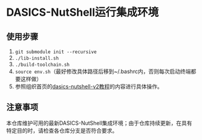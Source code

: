 # DASICS-NutShell运行集成环境

## 使用步骤

1.  `git submodule init --recursive`
2.  `./lib-install.sh `
2.  `./build-toolchain.sh`
3.  `source env.sh`（最好修改具体路径后移到~/.bashrc内，否则每次启动终端都要这样做）
4.  参照组织首页的[dasics-nutshell-v2教程](https://github.com/DASICS-ICT/.github/blob/main/profile/dasics-nutshell-v2.md)的内容进行具体操作。

## 注意事项

本仓库维护可用的最新DASICS-NutShell集成环境；由于仓库持续更新，在具有特定目的时，请检查各仓库分支是否符合要求。
